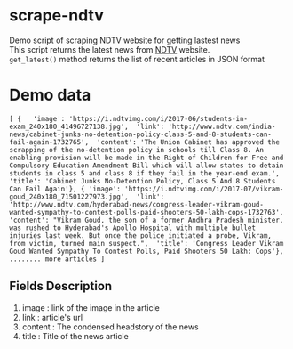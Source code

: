 # scrape-ndtv
Demo script of scraping NDTV website for getting lastest news  
This script returns the latest news from [NDTV](http://www.ndtv.com) website.  
`get_latest()` method returns the list of recent articles in JSON format 
# Demo data
  `[
   {  
    'image': 'https://i.ndtvimg.com/i/2017-06/students-in-exam_240x180_41496727138.jpg', 
    'link': 'http://www.ndtv.com/india-news/cabinet-junks-no-detention-policy-class-5-and-8-students-can-fail-again-1732765', 
    'content': 'The Union Cabinet has approved the scrapping of the no-detention policy in schools till Class 8. An enabling provision will be made in the Right of Children for Free and Compulsory Education Amendment Bill which will allow states to detain students in class 5 and class 8 if they fail in the year-end exam.', 
    'title': 'Cabinet Junks No-Detention Policy, Class 5 And 8 Students Can Fail Again'},
    {
     'image': 'https://i.ndtvimg.com/i/2017-07/vikram-goud_240x180_71501227973.jpg', 
     'link': 'http://www.ndtv.com/hyderabad-news/congress-leader-vikram-goud-wanted-sympathy-to-contest-polls-paid-shooters-50-lakh-cops-1732763', 
     'content': "Vikram Goud, the son of a former Andhra Pradesh minister, was rushed to Hyderabad's Apollo Hospital with multiple bullet injuries last week. But once the police initiated a probe, Vikram, from victim, turned main suspect.", 
     'title': 'Congress Leader Vikram Goud Wanted Sympathy To Contest Polls, Paid Shooters 50 Lakh: Cops'},
     ........ more articles
   ]`  
   
## Fields Description
  1.  image   : link of the image in the article  
  2.  link    : article's url  
  3.  content : The condensed headstory of the news  
  4.  title   : Title of the news article
  
    
